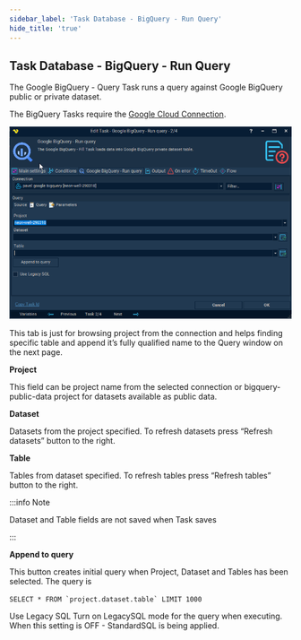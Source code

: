 ```yaml
---
sidebar_label: 'Task Database - BigQuery - Run Query'
hide_title: 'true'
---
```


## Task Database - BigQuery - Run Query

The Google BigQuery - Query Task runs a query against Google BigQuery public or private dataset.
 
The BigQuery Tasks require the [Google Cloud Connection](../../../server/connection-google-cloud).

![](../../../../../static/img/bigquery-runquery.png)

This tab is just for browsing project from the connection and helps finding specific table and
append it’s fully qualified name to the Query window on the next page.
 
**Project**

This field can be project name from the selected connection or bigquery-public-data project for datasets available as public data.
 
**Dataset**

Datasets from the project specified. To refresh datasets press “Refresh datasets” button to the right.
 
**Table**

Tables from dataset specified. To refresh tables press “Refresh tables” button to the right.
 
:::info Note 

Dataset and Table fields are not saved when Task saves

:::

**Append to query**

This button creates initial query when Project, Dataset and Tables has been selected. The query is 

```SELECT * FROM `project.dataset.table` LIMIT 1000```
 
Use Legacy SQL
Turn on LegacySQL mode for the query when executing. When this setting is OFF - StandardSQL is being applied.